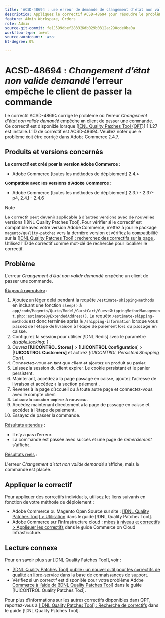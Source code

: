 ```yaml
---
title: 'ACSD-48694 : une erreur de demande de changement d’état non valide empêche le client de passer la commande'
description: Appliquez le correctif ACSD-48694 pour résoudre le problème Adobe Commerce où l’erreur *Changement d’état non valide demandé* empêche un client de passer une commande.
feature: Admin Workspace, Orders
role: Admin
source-git-commit: fe11599dbef283326db029b0312ad290cde0ba0a
workflow-type: tm+mt
source-wordcount: '458'
ht-degree: 0%

---
```


# ACSD-48694 : *Changement d’état non valide demandé* l’erreur empêche le client de passer la commande

Le correctif ACSD-48694 corrige le problème où l’erreur *Changement d’état non valide demandé* empêche un client de passer une commande. Ce correctif est disponible lorsque [[!DNL Quality Patches Tool (QPT)]](https://experienceleague.adobe.com/en/docs/commerce-knowledge-base/kb/announcements/commerce-announcements/magento-quality-patches-released-new-tool-to-self-serve-quality-patches) 1.1.27 est installé. L’ID de correctif est ACSD-48694. Veuillez noter que le problème doit être corrigé dans Adobe Commerce 2.4.7.

## Produits et versions concernés

**Le correctif est créé pour la version Adobe Commerce :**

* Adobe Commerce (toutes les méthodes de déploiement) 2.4.4

**Compatible avec les versions d’Adobe Commerce :**

* Adobe Commerce (toutes les méthodes de déploiement) 2.3.7 - 2.37-p4, 2.4.1 - 2.4.6

>[!NOTE]
>
>Le correctif peut devenir applicable à d’autres versions avec de nouvelles versions [!DNL Quality Patches Tool]. Pour vérifier si le correctif est compatible avec votre version Adobe Commerce, mettez à jour le package `magento/quality-patches` vers la dernière version et vérifiez la compatibilité sur la [[!DNL Quality Patches Tool] : recherchez des correctifs sur la page ](https://experienceleague.adobe.com/tools/commerce-quality-patches/index.html). Utilisez l’ID de correctif comme mot-clé de recherche pour localiser le correctif.

## Problème

L’erreur *Changement d’état non valide demandé* empêche un client de passer une commande.

<u>Étapes à reproduire</u> :

1. Ajoutez un léger délai pendant la requête `/estimate-shipping-methods` en incluant une fonction `sleep()` à `app/code/Magento/Quote/Model/GuestCart/GuestShippingMethodManagement.php::estimateByExtendedAddress()`. La requête `/estimate-shipping-methods` est donc terminée après le `/shipping-information` lorsque vous passez de l’étape de livraison à l’étape de paiement lors du passage en caisse.
1. Configurez la session pour utiliser [!DNL Redis] avec le paramètre *disable_locking: 1* .
1. Ouvrez **[!UICONTROL Stores]** > **[!UICONTROL Configuration]** > **[!UICONTROL Customers]** et activez *[!UICONTROL Persistent Shopping Cart]*.
1. Connectez-vous en tant que client et ajoutez un produit au panier.
1. Laissez la session du client expirer. Le cookie persistant et le panier persistent.
1. Maintenant, accédez à la page passage en caisse, ajoutez l’adresse de livraison et accédez à la section paiement .
1. Revenez à la page d’accueil ou à toute autre page et connectez-vous avec le compte client.
1. Laissez la session expirer à nouveau.
1. Accédez maintenant directement à la page de passage en caisse et accédez à l’étape de paiement.
1. Essayez de passer la commande.

<u>Résultats attendus</u> :

* Il n’y a pas d’erreur.
* La commande est passée avec succès et une page de *remerciement* s’affiche.

<u>Résultats réels</u> :

L&#39;erreur *Changement d&#39;état non valide demandé* s&#39;affiche, mais la commande est placée.

## Appliquer le correctif

Pour appliquer des correctifs individuels, utilisez les liens suivants en fonction de votre méthode de déploiement :

* Adobe Commerce ou Magento Open Source sur site : [[!DNL Quality Patches Tool] > Utilisation](/help/tools/quality-patches-tool/usage.md) dans le guide [!DNL Quality Patches Tool].
* Adobe Commerce sur l’infrastructure cloud : [mises à niveau et correctifs > Appliquer les correctifs](https://experienceleague.adobe.com/docs/commerce-cloud-service/user-guide/develop/upgrade/apply-patches.html) dans le guide Commerce on Cloud Infrastructure.

## Lecture connexe

Pour en savoir plus sur [!DNL Quality Patches Tool], voir :

* [[!DNL Quality Patches Tool] publié : un nouvel outil pour les correctifs de qualité en libre-service](https://experienceleague.adobe.com/en/docs/commerce-knowledge-base/kb/announcements/commerce-announcements/magento-quality-patches-released-new-tool-to-self-serve-quality-patches) dans la base de connaissances de support.
* [Vérifiez si un correctif est disponible pour votre problème Adobe Commerce à l’aide de  [!DNL Quality Patches Tool]](/help/tools/quality-patches-tool/patches-available-in-qpt/check-patch-for-magento-issue-with-magento-quality-patches.md) dans le guide [!UICONTROL Quality Patches Tool].


Pour plus d&#39;informations sur les autres correctifs disponibles dans QPT, reportez-vous à [[!DNL Quality Patches Tool] : Recherche de correctifs](https://experienceleague.adobe.com/tools/commerce-quality-patches/index.html) dans le guide [!DNL Quality Patches Tool].
